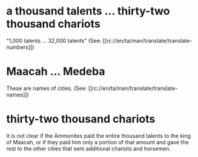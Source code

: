 # a thousand talents ... thirty-two thousand chariots

"1,000 talents ... 32,000 talents" (See: [[rc://en/ta/man/translate/translate-numbers]])

# Maacah ... Medeba

These are names of cities. (See: [[rc://en/ta/man/translate/translate-names]])

# thirty-two thousand chariots

It is not clear if the Ammonites paid the entire thousand talents to the king of Maacah, or if they paid him only a portion of that amount and gave the rest to the other cities that sent additional chariots and horsemen.

